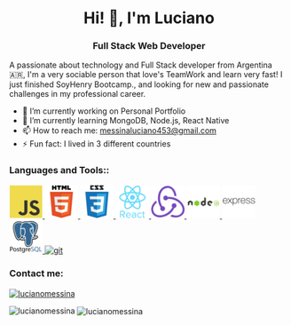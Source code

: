 
<h1 align="center">Hi! 👋, I'm Luciano</h1>
<h3 align="center">Full Stack Web Developer</h3>
<p>A passionate about technology and Full Stack developer from Argentina 🇦🇷, I'm a very sociable person that love's TeamWork and learn very fast! I just finished SoyHenry Bootcamp., and looking for new and passionate challenges in my professional career.</p>

- 🔭 I’m currently working on Personal Portfolio
- 🌱 I’m currently learning MongoDB, Node.js, React Native
- 📫 How to reach me: messinaluciano453@gmail.com
- ⚡ Fun fact: I lived in 3 different countries
<!--
*Luciano-Messina/Luciano-Messina* is a ✨ special ✨ repository because its `README.md` (this file) appears on your GitHub profile.

-->
<h3 align="left">Languages and Tools::</h3>
<p align="left"> <a href="https://developer.mozilla.org/en-US/docs/Web/JavaScript" target="_blank"> <img src="https://raw.githubusercontent.com/devicons/devicon/master/icons/javascript/javascript-original.svg" alt="javascript" width="60" height="60"/> </a> <a href="https://www.w3.org/html/" target="_blank"> <img src="https://raw.githubusercontent.com/devicons/devicon/master/icons/html5/html5-original-wordmark.svg" alt="html5" width="60" height="60"/> </a> <a href="https://www.w3schools.com/css/" target="_blank"> <img src="https://raw.githubusercontent.com/devicons/devicon/master/icons/css3/css3-original-wordmark.svg" alt="css3" width="60" height="60"/> </a> <a href="https://reactjs.org/" target="_blank"> <img src="https://raw.githubusercontent.com/devicons/devicon/master/icons/react/react-original-wordmark.svg" alt="react" width="60" height="60"/> </a> </a> <a href="https://redux.js.org" target="_blank"> <img src="https://raw.githubusercontent.com/devicons/devicon/master/icons/redux/redux-original.svg" alt="redux" width="60" height="60"/> </a> <a href="https://nodejs.org" target="_blank"> <img src="https://raw.githubusercontent.com/devicons/devicon/master/icons/nodejs/nodejs-original-wordmark.svg" alt="nodejs" width="60" height="60"/> </a> <a href="https://expressjs.com" target="_blank"> <img src="https://raw.githubusercontent.com/devicons/devicon/master/icons/express/express-original-wordmark.svg" alt="express" width="60" height="60"/> </a> <a href="https://www.postgresql.org" target="_blank"> <img src="https://raw.githubusercontent.com/devicons/devicon/master/icons/postgresql/postgresql-original-wordmark.svg" alt="postgresql" width="60" height="60"/> <a href="https://git-scm.com/" target="_blank"> <img src="https://www.vectorlogo.zone/logos/git-scm/git-scm-icon.svg" alt="git" width="60" height="60"/> </a> </p>

<h3 align="left">Contact me:</h3>
<p align="left">
<a href="hhttps://www.linkedin.com/in/luciano-messina-2910a2243/" target="blank"><img align="center" src="https://cdn.jsdelivr.net/npm/simple-icons@3.0.1/icons/linkedin.svg" alt="lucianomessina" height="40" width="50" /></a>
</p>

<p><img align="left" src="https://github-readme-stats.vercel.app/api/top-langs?username=lucianomessina&show_icons=true&locale=en&layout=compact" alt="lucianomessina" /></p>

<p>&nbsp;<img align="center" src="https://github-readme-stats.vercel.app/api?username=lucianomessina&show_icons=true&locale=en" alt="lucianomessina" /></p>
